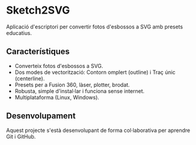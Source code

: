 # Sketch2SVG

Aplicació d'escriptori per convertir fotos d'esbossos a SVG amb presets educatius.

## Característiques
- Converteix fotos d'esbossos a SVG.
- Dos modes de vectorització: Contorn omplert (outline) i Traç únic (centerline).
- Presets per a Fusion 360, làser, plotter, brodat.
- Robusta, simple d'instal·lar i funciona sense internet.
- Multiplataforma (Linux, Windows).

## Desenvolupament
Aquest projecte s'està desenvolupant de forma col·laborativa per aprendre Git i GitHub.

